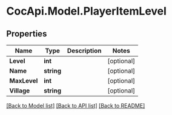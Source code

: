 # CocApi.Model.PlayerItemLevel
## Properties

Name | Type | Description | Notes
------------ | ------------- | ------------- | -------------
**Level** | **int** |  | [optional] 
**Name** | **string** |  | [optional] 
**MaxLevel** | **int** |  | [optional] 
**Village** | **string** |  | [optional] 

[[Back to Model list]](../README.md#documentation-for-models) [[Back to API list]](../README.md#documentation-for-api-endpoints) [[Back to README]](../README.md)


